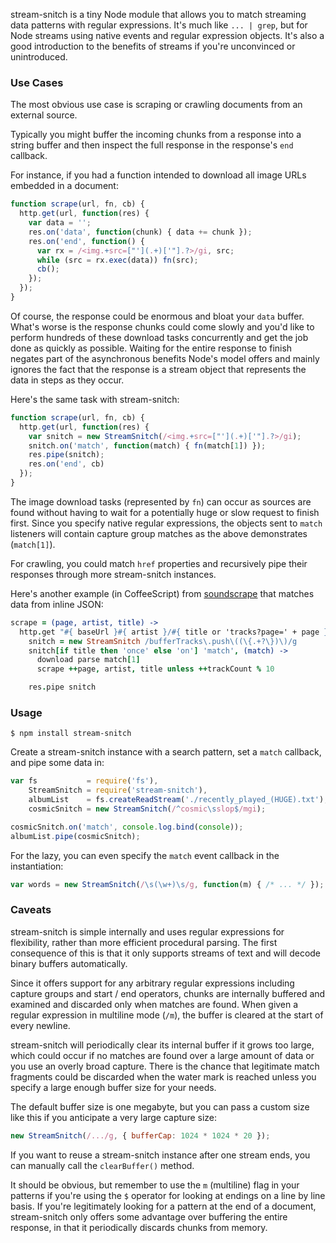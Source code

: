 stream-snitch is a tiny Node module that allows you to match streaming data
patterns with regular expressions. It's much like `... | grep`, but for Node
streams using native events and regular expression objects. It's also a good
introduction to the benefits of streams if you're unconvinced or unintroduced.


### Use Cases

The most obvious use case is scraping or crawling documents from an external
source.

Typically you might buffer the incoming chunks from a response into a string
buffer and then inspect the full response in the response's `end` callback.

For instance, if you had a function intended to download all image URLs embedded
in a document:

```javascript
function scrape(url, fn, cb) {
  http.get(url, function(res) {
    var data = '';
    res.on('data', function(chunk) { data += chunk });
    res.on('end', function() {
      var rx = /<img.+src=["'](.+)['"].?>/gi, src;
      while (src = rx.exec(data)) fn(src);
      cb();
    });
  });
}
```

Of course, the response could be enormous and bloat your `data` buffer. What's
worse is the response chunks could come slowly and you'd like to perform
hundreds of these download tasks concurrently and get the job done as quickly as
possible. Waiting for the entire response to finish negates part of the
asynchronous benefits Node's model offers and mainly ignores the fact that the
response is a stream object that represents the data in steps as they occur.

Here's the same task with stream-snitch:

```javascript
function scrape(url, fn, cb) {
  http.get(url, function(res) {
    var snitch = new StreamSnitch(/<img.+src=["'](.+)['"].?>/gi);
    snitch.on('match', function(match) { fn(match[1]) });
    res.pipe(snitch);
    res.on('end', cb)
  });
}
```

The image download tasks (represented by `fn`) can occur as sources are found
without having to wait for a potentially huge or slow request to finish first.
Since you specify native regular expressions, the objects sent to `match`
listeners will contain capture group matches as the above demonstrates
(`match[1]`).

For crawling, you could match `href` properties and recursively pipe their
responses through more stream-snitch instances.

Here's another example (in CoffeeScript) from
[soundscrape](https://github.com/dmotz/soundscrape) that matches data from
inline JSON:

```coffeescript
scrape = (page, artist, title) ->
  http.get "#{ baseUrl }#{ artist }/#{ title or 'tracks?page=' + page }", (res) ->
    snitch = new StreamSnitch /bufferTracks\.push\((\{.+?\})\)/g
    snitch[if title then 'once' else 'on'] 'match', (match) ->
      download parse match[1]
      scrape ++page, artist, title unless ++trackCount % 10

    res.pipe snitch
```

### Usage

```
$ npm install stream-snitch
```

Create a stream-snitch instance with a search pattern, set a `match` callback,
and pipe some data in:

```javascript
var fs           = require('fs'),
    StreamSnitch = require('stream-snitch'),
    albumList    = fs.createReadStream('./recently_played_(HUGE).txt'),
    cosmicSnitch = new StreamSnitch(/^cosmic\sslop$/mgi);

cosmicSnitch.on('match', console.log.bind(console));
albumList.pipe(cosmicSnitch);

```

For the lazy, you can even specify the `match` event callback in the
instantiation:

```javascript
var words = new StreamSnitch(/\s(\w+)\s/g, function(m) { /* ... */ });
```

### Caveats

stream-snitch is simple internally and uses regular expressions for flexibility,
rather than more efficient procedural parsing. The first consequence of this is
that it only supports streams of text and will decode binary buffers
automatically.

Since it offers support for any arbitrary regular expressions including capture
groups and start / end operators, chunks are internally buffered and examined
and discarded only when matches are found. When given a regular expression in
multiline mode (`/m`), the buffer is cleared at the start of every newline.

stream-snitch will periodically clear its internal buffer if it grows too large,
which could occur if no matches are found over a large amount of data or you use
an overly broad capture. There is the chance that legitimate match fragments
could be discarded when the water mark is reached unless you specify a large
enough buffer size for your needs.

The default buffer size is one megabyte, but you can pass a custom size like
this if you anticipate a very large capture size:

```javascript
new StreamSnitch(/.../g, { bufferCap: 1024 * 1024 * 20 });
```

If you want to reuse a stream-snitch instance after one stream ends, you can
manually call the `clearBuffer()` method.

It should be obvious, but remember to use the `m` (multiline) flag in your
patterns if you're using the `$` operator for looking at endings on a line by
line basis. If you're legitimately looking for a pattern at the end of a
document, stream-snitch only offers some advantage over buffering the entire
response, in that it periodically discards chunks from memory.
